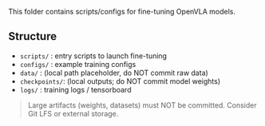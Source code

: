
This folder contains scripts/configs for fine-tuning OpenVLA models.

## Structure
- `scripts/`   : entry scripts to launch fine-tuning
- `configs/`   : example training configs
- `data/`      : (local path placeholder, do NOT commit raw data)
- `checkpoints/`: (local outputs; do NOT commit model weights)
- `logs/`      : training logs / tensorboard

> Large artifacts (weights, datasets) must NOT be committed. Consider Git LFS or external storage.
